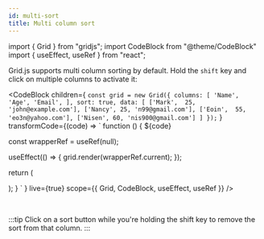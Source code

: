 ```yaml
---
id: multi-sort
title: Multi column sort
---
```


import { Grid } from "gridjs";
import CodeBlock from "@theme/CodeBlock"
import { useEffect, useRef } from "react";

Grid.js supports multi column sorting by default. Hold the `shift` key and click on multiple columns to activate it:

<CodeBlock children={
`
const grid = new Grid({
  columns: [
    'Name',
    'Age',
    'Email',
  ],
  sort: true,
  data: [
    ['Mark',  25, 'john@example.com'],
    ['Nancy', 25, 'n99@gmail.com'],
    ['Eoin',  55, 'eo3n@yahoo.com'],
    ['Nisen', 60, 'nis900@gmail.com']
  ]
});
`
}
 transformCode={(code) => 
`
function () {
  ${code}
 
  const wrapperRef = useRef(null);
   
  useEffect(() => {
    grid.render(wrapperRef.current);
  });
  
  return (
    <div ref={wrapperRef} />
  );
}
`
} live={true} scope={{ Grid, CodeBlock, useEffect, useRef }} />

<br/>

:::tip
Click on a sort button while you're holding the shift key to remove the sort from that column.
:::